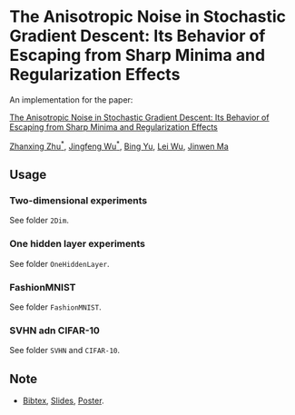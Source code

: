 # The Anisotropic Noise in Stochastic Gradient Descent: Its Behavior of Escaping from Sharp Minima and Regularization Effects

An implementation for the paper:

[The Anisotropic Noise in Stochastic Gradient Descent: Its Behavior of Escaping from Sharp Minima and Regularization Effects](https://arxiv.org/abs/1803.00195)

[Zhanxing Zhu<sup>\*</sup>](https://sites.google.com/view/zhanxingzhu/), [Jingfeng Wu<sup>\*</sup>](https://uuujf.github.io/),
[Bing Yu](https://scholar.google.com/citations?user=elxl0m8AAAAJ&hl=en), [Lei Wu](https://scholar.google.com/citations?user=CMweeYcAAAAJ&hl=en), [Jinwen Ma](http://www.is.pku.edu.cn/~jwma/)

## Usage

### Two-dimensional experiments
See folder `2Dim`.

### One hidden layer experiments
See folder `OneHiddenLayer`.

### FashionMNIST
See folder `FashionMNIST`.

### SVHN adn CIFAR-10
See folder `SVHN` and `CIFAR-10`.

## Note
- [Bibtex](https://uuujf.github.io/papers/sgdnoise/SGD_ICML_2019.bib), [Slides](https://uuujf.github.io/papers/sgdnoise/slides.pdf), [Poster](https://uuujf.github.io/papers/sgdnoise/poster.pdf).
